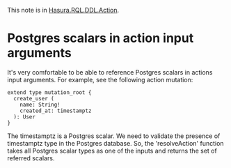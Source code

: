 This note is in [Hasura.RQL.DDL.Action](https://github.com/hasura/graphql-engine/blob/master/server/src-lib/Hasura/RQL/DDL/Action.hs#L91).

# Postgres scalars in action input arguments

It's very comfortable to be able to reference Postgres scalars in actions
input arguments. For example, see the following action mutation:

    extend type mutation_root {
      create_user (
        name: String!
        created_at: timestamptz
      ): User
    }

The timestamptz is a Postgres scalar. We need to validate the presence of
timestamptz type in the Postgres database. So, the 'resolveAction' function
takes all Postgres scalar types as one of the inputs and returns the set of
referred scalars.

